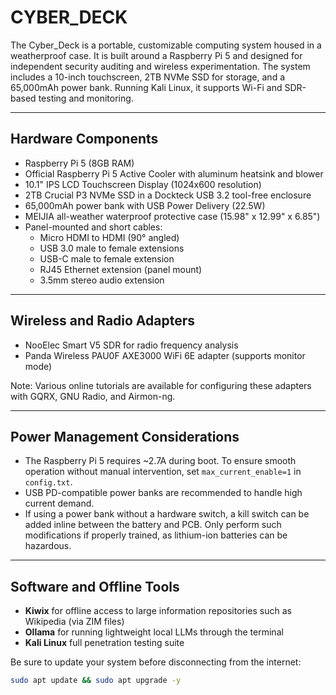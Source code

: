 # CYBER_DECK

The Cyber_Deck is a portable, customizable computing system housed in a weatherproof case. It is built around a Raspberry Pi 5 and designed for independent security auditing and wireless experimentation. The system includes a 10-inch touchscreen, 2TB NVMe SSD for storage, and a 65,000mAh power bank. Running Kali Linux, it supports Wi-Fi and SDR-based testing and monitoring.

---

## Hardware Components

- Raspberry Pi 5 (8GB RAM)
- Official Raspberry Pi 5 Active Cooler with aluminum heatsink and blower
- 10.1" IPS LCD Touchscreen Display (1024x600 resolution)
- 2TB Crucial P3 NVMe SSD in a Dockteck USB 3.2 tool-free enclosure
- 65,000mAh power bank with USB Power Delivery (22.5W)
- MEIJIA all-weather waterproof protective case (15.98" x 12.99" x 6.85")
- Panel-mounted and short cables:
  - Micro HDMI to HDMI (90° angled)
  - USB 3.0 male to female extensions
  - USB-C male to female extension
  - RJ45 Ethernet extension (panel mount)
  - 3.5mm stereo audio extension

---

## Wireless and Radio Adapters

- NooElec Smart V5 SDR for radio frequency analysis
- Panda Wireless PAU0F AXE3000 WiFi 6E adapter (supports monitor mode)

Note: Various online tutorials are available for configuring these adapters with GQRX, GNU Radio, and Airmon-ng.

---

## Power Management Considerations

- The Raspberry Pi 5 requires ~2.7A during boot. To ensure smooth operation without manual intervention, set `max_current_enable=1` in `config.txt`.
- USB PD-compatible power banks are recommended to handle high current demand.
- If using a power bank without a hardware switch, a kill switch can be added inline between the battery and PCB. Only perform such modifications if properly trained, as lithium-ion batteries can be hazardous.

---

## Software and Offline Tools

- **Kiwix** for offline access to large information repositories such as Wikipedia (via ZIM files)
- **Ollama** for running lightweight local LLMs through the terminal
- **Kali Linux** full penetration testing suite

Be sure to update your system before disconnecting from the internet:

```bash
sudo apt update && sudo apt upgrade -y
